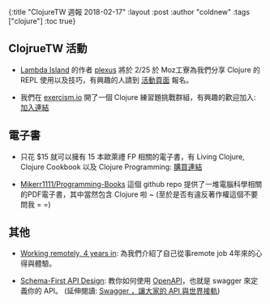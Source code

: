 {:title "ClojureTW 週報 2018-02-17"
:layout :post
:author "coldnew"
:tags  ["clojure"]
:toc true}

## ClojrueTW 活動

- [Lambda Island](https://lambdaisland.com/) 的作者 [plexus](https://twitter.com/plexus) 將於 2/25 於 Moz工寮為我們分享 Clojure 的 REPL 使用以及技巧，有興趣的人請到 [活動頁面](https://www.meetup.com/Clojure-tw/events/247467501/) 報名。

- 我們在 [exercism.io](http://exercism.io/) 開了一個 Clojure 練習題挑戰群組，有興趣的歡迎加入: [加入連結](http://exercism.io/teams/clojure-tw/)

## 電子書

- 只花 $15 就可以擁有 15 本歐萊禮 FP 相關的電子書，有 Living Clojure, Clojure Cookbook 以及 Clojure Programming: [購買連結](https://www.humblebundle.com/books/functional-programming-books)

- [Mikerr1111/Programming-Books](https://github.com/Mikerr1111/Programming-Books) 這個 github repo 提供了一堆電腦科學相關的PDF電子書，其中當然包含 Clojure 啦 ~ (至於是否有違反著作權這個不要問我 = =)

## 其他

- [Working remotely, 4 years in](https://jvns.ca/blog/2018/02/18/working-remotely--4-years-in/): 為我們介紹了自己從事remote job 4年來的心得與體驗。

- [Schema-First API Design](https://yos.io/2018/02/11/schema-first-api-design/): 教你如何使用 [OpenAPI](https://swagger.io/specification/)，也就是 swagger 來定義你的 API。 (延伸閱讀: [Swagger ，讓大家的 API 與世界接軌](https://netivism.com.tw/blog/436))